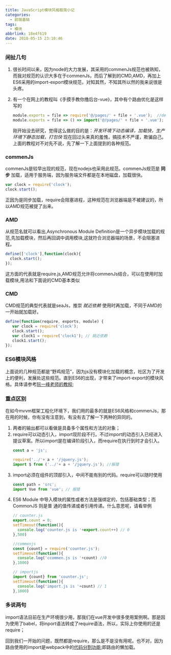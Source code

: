 ```yaml
---
title: JavaScript模块风格极简小记
categories:
  - 前端基础
tags:
  - 模块
abbrlink: 18e4f619
date: 2018-05-15 23:10:46
---
```


### 闲扯几句
1. 很长时间以来，因为node的大力发展，其采用的commenJs规范也被熟知，而我对规范的认识大多在于commenJs，而后了解到的CMD,AMD，再加上ES6采用的import-export模块规范，对知其然，不知其所以然的我来说很是头疼。

2. 有一个在网上的教程叫《手摸手教你撸后台-vue》，其中有个路由优化是这样写的
    ```javascript
    module.exports = file => require('@/pages/' + file + '.vue');  //development.js
    module.exports = file => () => import('@/pages/' + file + '.vue'); // production.js
    ```
    刚开始没去研究，觉得这么做的目的是：*开发环境下动态编译，加载快，生产环境下静态加载，打包快*  现在回过头来真的羞愧，搞技术不严谨，欺骗自己。上面的教程对不对先不说，先了解一下上面提到的各种规范。

### commenJs

commenJs是较早出现的规范，现在nodejs也采用此规范。commenJs规范是 **同步** 加载，适用于服务端，因为服务端文件都是在本地磁盘，加载很快。
```javascript
var clock = require('clock');
clock.start();
```
正因为是同步加载，require会阻塞进程，这种规范在浏览器端是不被建议的，所以AMD规范被提了出来。

### AMD
从规范名就可以看出,Asynchronous Module Definition是一个异步模块加载的规范,先加载模块，然后再回调中调用模块,这就符合浏览器端的场景，不会阻塞进程。
```javascript
define(['clock'],function(clock){
  clock.start();
});
```
这方面的代表就是require.js,AMD规范允许将commenJs结合，可以在使用时加载模块,用法和下面说的CMD基本类似

### CMD
CMD规范的典型代表就是seaJs，推崇 *就近依赖* 使用时再加载，不同于AMD的一开始就加载好。
```javascript
define(function(require, exports, module) {
   var clock = require('clock');
   clock.start();
   var clock1 = require('clock1'); // 就近依赖
   clock1.start();
});
```

### ES6模块风格
上面说的几种规范都是“野鸡规范”，因为js没有模块化加载的概念，社区为了开发上的便利，发展处这些规范。直到ES6的出现，才带来了import-export的模块风格。具体请参考[阮一峰老师的教程](http://es6.ruanyifeng.com/#docs/module);

### 重点区别
在如今mvvm框架工程化环境下，我们用的最多的就是ES6风格和commenJs，那在用的时候，你有没有注意到，有没有去了解一下两种的异同的。
1. 两者的输出都可以看做是具备多个属性和方法的对象；
2. require可以动态引入，import现阶段不行。不过import的动态引入已经进入提议草案。所以import是在编译阶段引入，而require在执行到时才会引入。
    ```javascript
    const a = 'js';

    require('../'+ a + '/jquery.js');
    import $ from ('../'+ a + '/jquery.js'); //报错
    ```
3. import必须在组件的顶部引入，中间不能有别的代码。require可以随时使用
    ```javascript
    const path = 'src';
    import Vue from 'vue'; // 报错
    ```
4. ES6 Module 中导入模块的属性或者方法是强绑定的，包括基础类型；而 CommonJS 则是普    通的值传递或者引用传递。什么意思呢，请看举例
    ```javascript
    // counter.js
    export.count = 0;
    setTimeout(function(){
      console.log('counter.js is '+export.count++) // 0
    },500)

    //commenjs
    const {count} = require('counter.js');
    setTimeout(function(){
      console.log('ccommen.js is '+count) //0
    },1000)

    // importjs
    import {count} from 'counter.js';
    setTimeout(function(){
      console.log('import.js is '+count) // 1
    },1000)
    ```
### 多说两句
import语法目前在生产环境很少用，那我们在vue开发中很多使用案例啊。那是因为使用了babel，将inport语法转成了require语法，所以，实际上你使用的还是require；

回到我们一开始的问题，既然都是require，那么是不是没有用呢。也不对，因为路由使用的import是webpack中的[代码分割功能](https://router.vuejs.org/zh-cn/advanced/lazy-loading.html);即路由的懒加载。